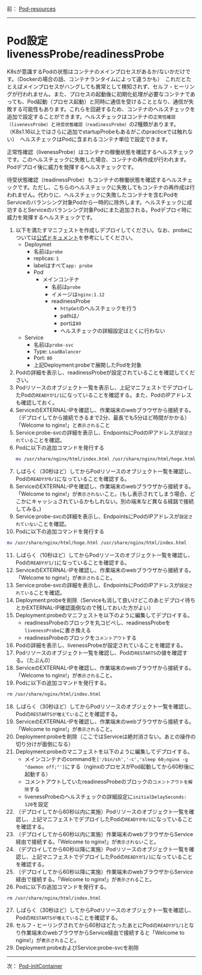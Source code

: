 前： [Pod-resources](Pod-resources.md)  


---

# Pod設定 livenessProbe/readinessProbe
K8sが意識するPodの状態はコンテナのメインプロセスがあるか/ないかだけです。（Dockerの場合の話、コンテナランタイムによって違うかも）　これだとたとえばメインプロセスがハングしても異常として検知されず、セルフ・ヒーリングが行われません。また、プロセスの起動後に初期化処理が必要なコンテナであっても、Pod起動（プロセス起動）と同時に通信を受けることとなり、通信が失敗する可能性もあります。これらを回避するため、コンテナのヘルスチェックを追加で設定することができます。ヘルスチェックはコンテナの``正常性確認（livenessProbe）``と``待受状態確認（readinessProbe）``の2種類があります。（K8s1.16以上ではさらに追加でstartupProbeもあるがこのpracticeでは触れない）　ヘルスチェックはPodに含まれるコンテナ単位で設定できます。

正常性確認（livenessProbe）はコンテナの稼働状態を確認するヘルスチェックです。このヘルスチェックに失敗した場合、コンテナの再作成が行われます。Podデプロイ後に威力を発揮するヘルスチェックです。  

待受状態確認（readinessProbe）もコンテナの稼働状態を確認するヘルスチェックです。ただし、こちらのヘルスチェックに失敗してもコンテナの再作成は行われません。代わりに、ヘルスチェックに失敗したコンテナを含むPodをServiceのバランシング対象Podから一時的に除外します。ヘルスチェックに成功するとServiceのバランシング対象Podにまた追加される。Podデプロイ時に威力を発揮するヘルスチェックです。

1. 以下を満たすマニフェストを作成しデプロイしてください。なお、probeについては[公式ドキュメント](https://kubernetes.io/docs/tasks/configure-pod-container/configure-liveness-readiness-startup-probes/)を参考にしてください。
   - Deploymet
     - 名前は``probe``
     - replicas: ``1``
     - labelはすべて``app: probe``
     - Pod
       - メインコンテナ
         - 名前は``probe``
         - イメージは``nginx:1.12``
         - readinessProbe
           - ``httpGet``のヘルスチェックを行う
           - pathは``/``
           - portは``80``
           - ヘルスチェックの詳細設定はとくに行わない
   - Service
     - 名前は``probe-svc``
     - Type: ``LoadBalancer``
     - Port: ``80``
     - 上記Deployment:probeで展開したPodを対象
2. Podの詳細を表示し、readinessProbeが設定されていることを確認してください。
3. Podリソースのオブジェクト一覧を表示し、上記マニフェストでデプロイしたPodの``READYが1/1``になっていることを確認する。また、PodのIPアドレスも確認しておく。
4. ServiceのEXTERNAL-IPを確認し、作業端末のwebブラウザから接続する。（デプロイしてから接続できるまで2分、最長でも5分ほど時間がかかる）　「Welcome to nginx!」と``表示される``こと
5. Service:probe-svcの詳細を表示し、EndpointsにPodのIPアドレスが``設定されている``ことを確認。
6. Podに以下の追加コマンドを発行する
   ``` sh
   mv /usr/share/nginx/html/index.html /usr/share/nginx/html/hoge.html
   ```
7. しばらく（30秒ほど）してからPodリソースのオブジェクト一覧を確認し、Podの``READYが0/1``になっていることを確認する。
8. ServiceのEXTERNAL-IPを確認し、作業端末のwebブラウザから接続する。「Welcome to nginx!」が``表示されない``こと。(もし表示されてしまう場合、どこかにキャッシュされているかもしれない。別の端末など異なる経路で接続してみる。)
9.  Service:probe-svcの詳細を表示し、EndpointsにPodのIPアドレスが``設定されていない``ことを確認。
10. Podに以下の追加コマンドを発行する
   ``` sh
   mv /usr/share/nginx/html/hoge.html /usr/share/nginx/html/index.html
   ```
11. しばらく（10秒ほど）してからPodリソースのオブジェクト一覧を確認し、Podの``READYが1/1``になっていることを確認する。
12. ServiceのEXTERNAL-IPを確認し、作業端末のwebブラウザから接続する。「Welcome to nginx!」が``表示される``こと。
13. Service:probe-svcの詳細を表示し、EndpointsにPodのIPアドレスが``設定されている``ことを確認。
14. Deployment:probeを削除（Serviceも消して良いけどこのあとデプロイ待ちとかEXTERNAL-IP確認面倒なので残しておいた方がよい）
15. Deployment:probeのマニフェストを以下のように編集してデプロイする。
    - readinessProbeのブロックを丸コピペし、readinessProbeを``livenessProbe``に書き換える
    - readinessProbeのブロックを``コメントアウト``する
16. Podの詳細を表示し、livenessProbeが設定されていることを確認する。
17. Podリソースのオブジェクト一覧を確認し、Podの``RESTARTS``の値を確認する。（たぶん0）
18. ServiceのEXTERNAL-IPを確認し、作業端末のwebブラウザから接続する。「Welcome to nginx!」が``表示される``こと。
19. Podに以下の追加コマンドを発行する。
   ``` sh
   rm /usr/share/nginx/html/index.html
   ```
18. しばらく（30秒ほど）してからPodリソースのオブジェクト一覧を確認し、Podの``RESTARTSが増えている``ことを確認する。
19. ServiceのEXTERNAL-IPを確認し、作業端末のwebブラウザから接続する。「Welcome to nginx!」が``表示される``こと。
20. Deployment:probeを削除（ここではServiceは絶対消さない。あとの操作の切り分けが面倒になる）
21. Deployment:probeのマニフェストを以下のように編集してデプロイする。
    - メインコンテナのcommandを``['/bin/sh','-c','sleep 60;nginx -g "daemon off;"']``にする（nginxのプロセスがPod起動してから60秒後に起動する）
    - コメントアウトしていたreadinessProbeのブロックの``コメントアウトを解除``する
    - livenessProbeのヘルスチェックの詳細設定に``initialDelaySeconds: 120``を設定
22. （デプロイしてから60秒以内に実施）Podリソースのオブジェクト一覧を確認し、上記マニフェストでデプロイしたPodの``READYが0/1``になっていることを確認する。
23. （デプロイしてから60秒以内に実施）作業端末のwebブラウザからService経由で接続する。「Welcome to nginx!」が``表示されない``こと。
24. （デプロイしてから60秒以降に実施）Podリソースのオブジェクト一覧を確認し、上記マニフェストでデプロイしたPodの``READYが1/1``になっていることを確認する。
25. （デプロイしてから60秒以降に実施）作業端末のwebブラウザからService経由で接続する。「Welcome to nginx!」が``表示される``こと。
26. Podに以下の追加コマンドを発行する。
   ``` sh
   rm /usr/share/nginx/html/index.html
   ```
27. しばらく（30秒ほど）してからPodリソースのオブジェクト一覧を確認し、Podの``RESTARTSが増えている``ことを確認する。
28. セルフ・ヒーリングされてから60秒ほどたったあとにPodの``READYが1/1``となり作業端末のwebブラウザからService経由で接続すると「Welcome to nginx!」が``表示される``こと。
29. Deployment:probeおよびService:probe-svcを削除

---

次： [Pod-initContainer](Pod-initContainer.md)  
